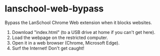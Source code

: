 # lanschool-web-bypass
Bypass the LanSchool Chrome Web extension when it blocks websites.
1. Download "index.html" (to a USB drive at home if you can't get here).
2. Load the webpage on the restricted computer.
3. Open it in a web browser (Chrome, Microsoft Edge).
4. Surf the Internet! Don't get caught!
